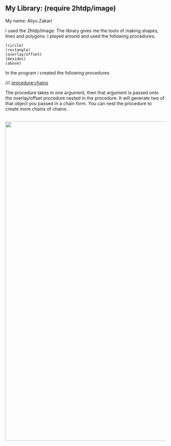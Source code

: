 ## My Library: (require 2htdp/image)
My name: Aliyu Zakari

I used the 2htdp/image. The library gives me the tools of making shapes, lines and polygons. I played around and used the following procedures; 

```
(circle)
(rectangle)
(overlay/offset)
(besides)
(above)
```

In the program i created the following procedures

/// <procedure:chains>  

The procedure takes in one argument, then that argument is passed onto the overlay/offset procedure nested in the procedure. It will generate two of that object you passed in a chain form. You can nest the procedure to create more chains of chains.

<br>
<img height="1000" src="https://github.com/ABZaxxon/FP1/blob/master/Chains.png"/>
<br>
